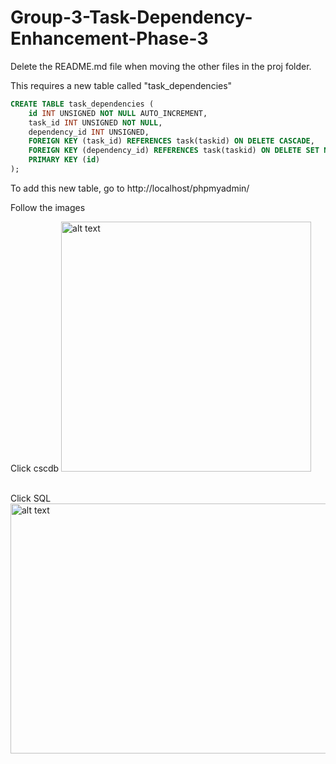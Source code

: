 # Group-3-Task-Dependency-Enhancement-Phase-3

Delete the README.md file when moving the other files in the proj folder. 

This requires a new table called "task_dependencies"

```sql
CREATE TABLE task_dependencies (
    id INT UNSIGNED NOT NULL AUTO_INCREMENT,
    task_id INT UNSIGNED NOT NULL,
    dependency_id INT UNSIGNED,
    FOREIGN KEY (task_id) REFERENCES task(taskid) ON DELETE CASCADE,
    FOREIGN KEY (dependency_id) REFERENCES task(taskid) ON DELETE SET NULL,
    PRIMARY KEY (id)
);
```

To add this new table, go to http://localhost/phpmyadmin/

Follow the images

Click cscdb
<img src="https://cdn.discordapp.com/attachments/1028895750819692616/1101260952642519110/image.png" alt="alt text" width="400" height="400">
<br>
<p><p>
<br>
Click SQL
<img src="https://cdn.discordapp.com/attachments/1028895750819692616/1101261089464922112/image.png" alt="alt text" width="900" height="400">

